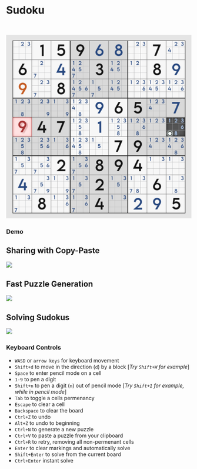 # Sudoku

<br>
<p align="center">
  <img src=res/showcase.png/>
</p>

### Demo
## Sharing with Copy-Paste
[![](http://img.youtube.com/vi/0kWGZ-n_1MI/0.jpg)](http://www.youtube.com/watch?v=0kWGZ-n_1MI "Demo - Copy Paste")
## Fast Puzzle Generation
[![](http://img.youtube.com/vi/Sl07X7QmlmY/0.jpg)](http://www.youtube.com/watch?v=Sl07X7QmlmY "Demo - Puzzle Generation")
## Solving Sudokus
[![](http://img.youtube.com/vi/uQZW1tpp9m4/0.jpg)](http://www.youtube.com/watch?v=uQZW1tpp9m4 "Demo - Sudoku Solver")

### Keyboard Controls 
* `WASD` or `arrow keys` for keyboard movement
* `Shift+d`     to move in the direction (`d`) by a block [_Try `Shift+W` for example_]
* `Space`       to enter pencil mode on a cell
* `1-9`         to pen a digit
* `Shift+n`     to pen a digit (`n`) out of pencil mode [_Try `Shift+1` for example, while in pencil mode_]
* `Tab`         to toggle a cells permenancy
* `Escape`      to clear a cell
* `Backspace`   to clear the board
* `Ctrl+Z`      to undo
* `Alt+Z`       to undo to beginning
* `Ctrl+N`      to generate a new puzzle
* `Ctrl+V`      to paste a puzzle from your clipboard
* `Ctrl+R`      to retry, removing all non-permenant cells
* `Enter`       to clear markings and automatically solve
* `Shift+Enter` to solve from the current board
* `Ctrl+Enter`  instant solve
